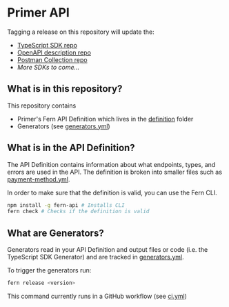 # Primer API

Tagging a release on this repository will update the:

- [TypeScript SDK repo](https://github.com/fern-primer/primer-node)
- [OpenAPI description repo](https://github.com/fern-primer/primer-openapi)
- [Postman Collection repo](https://github.com/fern-primer/primer-postman)
- _More SDKs to come..._

## What is in this repository?

This repository contains

- Primer's Fern API Definition which lives in the [definition](./fern/api/definition/) folder
- Generators (see [generators.yml](./fern/api/generators.yml))

## What is in the API Definition?

The API Definition contains information about what endpoints, types, and errors are used in the API. The definition is broken into smaller files such as [payment-method.yml](fern/api/definition/payment-method.yml).

In order to make sure that the definition is valid, you can use the Fern CLI.

```bash
npm install -g fern-api # Installs CLI
fern check # Checks if the definition is valid
```

## What are Generators?

Generators read in your API Definition and output files or code (i.e. the TypeScript SDK Generator) and are tracked in [generators.yml](./fern/api/generators.yml).

To trigger the generators run:

```bash
fern release <version>
```

This command currently runs in a GitHub workflow (see [ci.yml](.github/workflows/ci.yml#L32))
